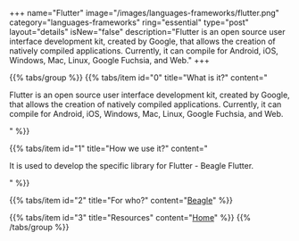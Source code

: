 +++
name="Flutter"
image="/images/languages-frameworks/flutter.png"
category="languages-frameworks"
ring="essential"
type="post"
layout="details"
isNew="false"
description="Flutter is an open source user interface development kit, created by Google, that allows the creation of natively compiled applications. Currently, it can compile for Android, iOS, Windows, Mac, Linux, Google Fuchsia, and Web."
+++

{{% tabs/group %}}
  {{% tabs/item id="0" title="What is it?" content="<p>Flutter is an open source user interface development kit, created by Google, that allows the creation of natively compiled applications. Currently, it can compile for Android, iOS, Windows, Mac, Linux, Google Fuchsia, and Web.</p>" %}}

  {{% tabs/item id="1" title="How we use it?" content="<p>It is used to develop the specific library for Flutter - Beagle Flutter.</p>" %}}

  {{% tabs/item id="2" title="For who?" content="<a href='https://usebeagle.io/' target='_blank'>Beagle</a>" %}}

  {{% tabs/item id="3" title="Resources" content="<a href='https://flutter.dev/' target='_blank'>Home</a>" %}}
{{% /tabs/group %}}

